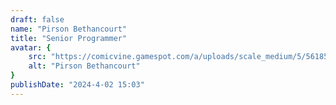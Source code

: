 ```yaml
---
draft: false
name: "Pirson Bethancourt"
title: "Senior Programmer"
avatar: {
    src: "https://comicvine.gamespot.com/a/uploads/scale_medium/5/56185/1082024-arr.jpg",
    alt: "Pirson Bethancourt"
}
publishDate: "2024-4-02 15:03"
---
```

